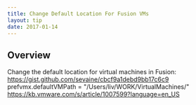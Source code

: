 ```yaml
---
title: Change Default Location For Fusion VMs
layout: tip
date: 2017-01-14
---
```


## Overview

Change the default location for virtual machines in Fusion:
https://gist.github.com/sevaine/cbcf9a1debd9bb17c6c9
prefvmx.defaultVMPath = "/Users/liv/WORK/VirtualMachines/"
https://kb.vmware.com/s/article/1007599?language=en_US
